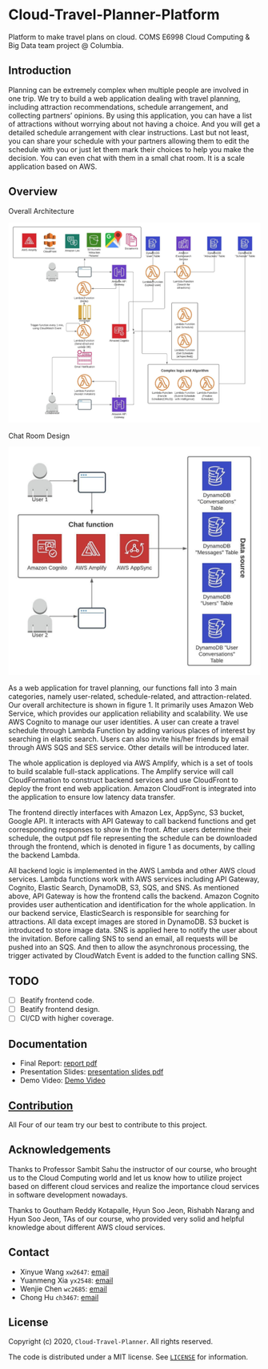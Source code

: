 # Cloud-Travel-Planner-Platform
Platform to make travel plans on cloud.
COMS E6998 Cloud Computing & Big Data team project @ Columbia.

## Introduction

Planning can be extremely complex when multiple people are involved 
in one trip. We try to build a web application dealing with travel 
planning, including attraction recommendations, schedule arrangement, 
and collecting partners’ opinions. By using this application, you can 
have a list of attractions without worrying about not having a choice. 
And you will get a detailed schedule arrangement with clear instructions. 
Last but not least, you can share your schedule with your partners 
allowing them to edit the schedule with you or just let them mark 
their choices to help you make the decision. You can even chat with 
them in a small chat room. It is a scale application based on AWS.

## Overview

Overall Architecture

![image](docs/img/architecture_01.png)

Chat Room Design

![image](docs/img/architecture_02.png)

As a web application for travel planning, our functions fall into 3 main categories, namely user-related, schedule-related, and attraction-related. Our overall architecture is shown in figure 1. It primarily uses Amazon Web Service, which provides our application reliability and scalability. We use AWS Cognito to manage our user identities. A user can create a travel schedule through Lambda Function by adding various places of interest by searching in elastic search. Users can also invite his/her friends by email through AWS SQS and SES service. Other details will be introduced later.

The whole application is deployed via AWS Amplify, which is a set of tools to build scalable full-stack applications. The Amplify service will call CloudFormation to construct backend services and use CloudFront to deploy the front end web application. Amazon CloudFront is integrated into the application to ensure low latency data transfer. 

The frontend directly interfaces with Amazon Lex, AppSync, S3 bucket, Google API. It interacts with API Gateway to call backend functions and get corresponding responses to show in the front. After users determine their schedule, the output pdf file representing the schedule can be downloaded through the frontend, which is denoted in figure 1 as documents, by calling the backend Lambda.

All backend logic is implemented in the AWS Lambda and other AWS cloud services. Lambda functions work with AWS services including API Gateway, Cognito, Elastic Search, DynamoDB, S3, SQS, and SNS. As mentioned above, API Gateway is how the frontend calls the backend. Amazon Cognito provides user authentication and identification for the whole application. In our backend service, ElasticSearch is responsible for searching for attractions. All data except images are stored in DynamoDB. S3 bucket is introduced to store image data. SNS is applied here to notify the user about the invitation. Before calling SNS to send an email, all requests will be pushed into an SQS. And then to allow the asynchronous processing, the trigger activated by CloudWatch Event is added to the function calling SNS.



## TODO
- [ ] Beatify frontend code.
- [ ] Beatify frontend design. 
- [ ] CI/CD with higher coverage.

## Documentation

- Final Report: [report pdf](docs/Report.pdf)
- Presentation Slides: [presentation slides pdf](docs/Presentation.pdf)
- Demo Video: [Demo Video](https://youtu.be/UDTuzFKmVWk)

## [Contribution](CONTRIBUTING.md)

All Four of our team try our best to contribute to this project.

## Acknowledgements

Thanks to Professor Sambit Sahu the instructor of our course, who brought us to the Cloud Computing world and let us know how to utilize 
 project based on different cloud services and realize the importance cloud services in software development nowadays.

Thanks to Goutham Reddy Kotapalle, Hyun Soo Jeon, Rishabh Narang and Hyun Soo Jeon, TAs of our course, who provided very solid and helpful knowledge about
 different AWS cloud services.

## Contact

- Xinyue Wang `xw2647`: [email](mailto:xw2647@columbia.edu.com)
- Yuanmeng Xia `yx2548`: [email](mailto:yx2548@columbia.edu.com)
- Wenjie Chen `wc2685`: [email](mailto:wc2685@columbia.edu.com)
- Chong Hu `ch3467`: [email](mailto:ch3467@columbia.edu.com)

## License

Copyright (c) 2020, `Cloud-Travel-Planner`. All rights reserved.

The code is distributed under a MIT license. See [`LICENSE`](LICENSE) for information.
